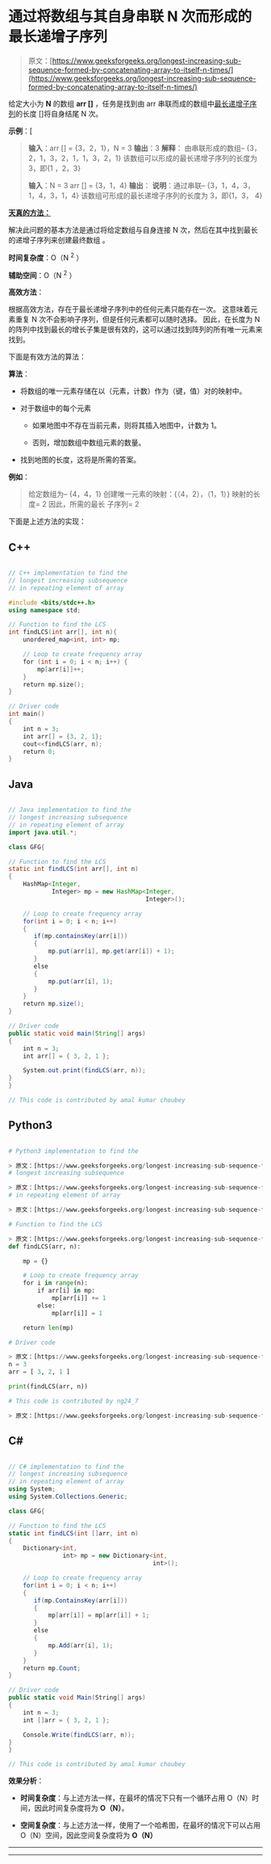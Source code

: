 # 通过将数组与其自身串联 N 次而形成的最长递增子序列

> 原文：[https://www.geeksforgeeks.org/longest-increasing-sub-sequence-formed-by-concatenating-array-to-itself-n-times/](https://www.geeksforgeeks.org/longest-increasing-sub-sequence-formed-by-concatenating-array-to-itself-n-times/)

给定大小为 **N** 的数组 **arr []** ，任务是找到由 arr 串联而成的数组中[最长递增子序列](https://www.geeksforgeeks.org/longest-increasing-subsequence-dp-3/)的长度 []将自身结尾 N 次。

**示例**：[

> **输入**：arr [] = {3，2，1}，N = 3
> **输出**：3
> **解释**：
> 由串联形成的数组–
> {3，2，1，3，2，1，1，3，2，1}
> 该数组可以形成的最长递增子序列的长度为 3，即{1 ，2，3}
> 
> **输入**：N = 3 arr [] = {3，1，4}
> **输出**：
> **说明**：通过串联–
> {3，1，4，3，1，4，3，1，4}
> 该数组可形成的最长递增子序列的长度为 3，即{1，3， 4}

**<u>天真的方法：</u>**

解决此问题的基本方法是通过将给定数组与自身连接 N 次，然后在其中找到最长的递增子序列来创建最终数组 。

**时间复杂度**：O（N <sup>2</sup> ）

**辅助空间**：O（N <sup>2</sup> ）

**高效方法**：

根据高效方法，存在于最长递增子序列中的任何元素只能存在一次。 这意味着元素重复 N 次不会影响子序列，但是任何元素都可以随时选择。 因此，在长度为 N 的阵列中找到最长的增长子集是很有效的，这可以通过找到阵列的所有唯一元素来找到。

下面是有效方法的算法：

**算法**：

*   将数组的唯一元素存储在以（元素，计数）作为（键，值）对的映射中。

*   对于数组中的每个元素

    *   如果地图中不存在当前元素，则将其插入地图中，计数为 1。

    *   否则，增加数组中数组元素的数量。

*   找到地图的长度，这将是所需的答案。

**例如**：

> 给定数组为– {4，4，1}
> 创建唯一元素的映射：{（4，2），（1，1）}
> 映射的长度= 2
> 因此，所需的最长 子序列= 2

下面是上述方法的实现：

## C++

```cpp

// C++ implementation to find the
// longest increasing subsequence 
// in repeating element of array

#include <bits/stdc++.h>
using namespace std;

// Function to find the LCS
int findLCS(int arr[], int n){
    unordered_map<int, int> mp;

    // Loop to create frequency array
    for (int i = 0; i < n; i++) {
        mp[arr[i]]++;
    }
    return mp.size();
}

// Driver code
int main()
{
    int n = 3;
    int arr[] = {3, 2, 1};
    cout<<findLCS(arr, n);
    return 0;
}

```

## Java

```java

// Java implementation to find the
// longest increasing subsequence 
// in repeating element of array
import java.util.*;

class GFG{

// Function to find the LCS
static int findLCS(int arr[], int n)
{
    HashMap<Integer,
            Integer> mp = new HashMap<Integer,
                                      Integer>();

    // Loop to create frequency array
    for(int i = 0; i < n; i++)
    {
       if(mp.containsKey(arr[i]))
       {
           mp.put(arr[i], mp.get(arr[i]) + 1);
       }
       else
       {
           mp.put(arr[i], 1);
       }
    }
    return mp.size();
}

// Driver code
public static void main(String[] args)
{
    int n = 3;
    int arr[] = { 3, 2, 1 };

    System.out.print(findLCS(arr, n));
}
}

// This code is contributed by amal kumar choubey

```

## Python3

```py

# Python3 implementation to find the

> 原文：[https://www.geeksforgeeks.org/longest-increasing-sub-sequence-formed-by-concatenating-array-to-itself-n-times/](https://www.geeksforgeeks.org/longest-increasing-sub-sequence-formed-by-concatenating-array-to-itself-n-times/)
# longest increasing subsequence

> 原文：[https://www.geeksforgeeks.org/longest-increasing-sub-sequence-formed-by-concatenating-array-to-itself-n-times/](https://www.geeksforgeeks.org/longest-increasing-sub-sequence-formed-by-concatenating-array-to-itself-n-times/)
# in repeating element of array

> 原文：[https://www.geeksforgeeks.org/longest-increasing-sub-sequence-formed-by-concatenating-array-to-itself-n-times/](https://www.geeksforgeeks.org/longest-increasing-sub-sequence-formed-by-concatenating-array-to-itself-n-times/)

# Function to find the LCS

> 原文：[https://www.geeksforgeeks.org/longest-increasing-sub-sequence-formed-by-concatenating-array-to-itself-n-times/](https://www.geeksforgeeks.org/longest-increasing-sub-sequence-formed-by-concatenating-array-to-itself-n-times/)
def findLCS(arr, n):

    mp = {}

    # Loop to create frequency array
    for i in range(n):
        if arr[i] in mp:
            mp[arr[i]] += 1
        else:
            mp[arr[i]] = 1

    return len(mp)

# Driver code

> 原文：[https://www.geeksforgeeks.org/longest-increasing-sub-sequence-formed-by-concatenating-array-to-itself-n-times/](https://www.geeksforgeeks.org/longest-increasing-sub-sequence-formed-by-concatenating-array-to-itself-n-times/)
n = 3
arr = [ 3, 2, 1 ]

print(findLCS(arr, n))

# This code is contributed by ng24_7

> 原文：[https://www.geeksforgeeks.org/longest-increasing-sub-sequence-formed-by-concatenating-array-to-itself-n-times/](https://www.geeksforgeeks.org/longest-increasing-sub-sequence-formed-by-concatenating-array-to-itself-n-times/)

```

## C#

```cs

// C# implementation to find the
// longest increasing subsequence 
// in repeating element of array
using System;
using System.Collections.Generic;

class GFG{

// Function to find the LCS
static int findLCS(int []arr, int n)
{
    Dictionary<int,
               int> mp = new Dictionary<int,
                                        int>();

    // Loop to create frequency array
    for(int i = 0; i < n; i++)
    {
       if(mp.ContainsKey(arr[i]))
       {
           mp[arr[i]] = mp[arr[i]] + 1;
       }
       else
       {
           mp.Add(arr[i], 1);
       }
    }
    return mp.Count;
}

// Driver code
public static void Main(String[] args)
{
    int n = 3;
    int []arr = { 3, 2, 1 };

    Console.Write(findLCS(arr, n));
}
}

// This code is contributed by amal kumar choubey

```

**效果分析**：

*   **时间复杂度**：与上述方法一样，在最坏的情况下只有一个循环占用 O（N）时间，因此时间复杂度将为 **O（N）**。

*   **空间复杂度**：与上述方法一样，使用了一个哈希图，在最坏的情况下可以占用 O（N）空间，因此空间复杂度将为 **O（N）**



* * *

* * *



